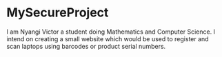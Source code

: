 # MySecureProject
I am Nyangi Victor a student doing Mathematics and Computer Science.
I intend on creating a small website which would be used to register and scan laptops using barcodes or product serial numbers.


